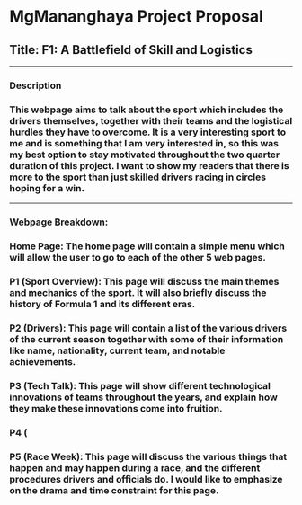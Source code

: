 # MgMananghaya Project Proposal
## Title: F1: A Battlefield of Skill and Logistics
******
### Description
### This webpage aims to talk about the sport which includes the drivers themselves, together with their teams and the logistical hurdles they have to overcome. It is a very interesting sport to me and is something that I am very interested in, so this was my best option to stay motivated throughout the two quarter duration of this project. I want to show my readers that there is more to the sport than just skilled drivers racing in circles hoping for a win.
******
### Webpage Breakdown:
### Home Page: The home page will contain a simple menu which will allow the user to go to each of the other 5 web pages.
### P1 (Sport Overview): This page will discuss the main themes and mechanics of the sport. It will also briefly discuss the history of Formula 1 and its different eras.
### P2 (Drivers): This page will contain a list of the various drivers of the current season together with some of their information like name, nationality, current team, and notable achievements.
### P3 (Tech Talk): This page will show different technological innovations of teams throughout the years, and explain how they make these innovations come into fruition.
### P4 (
### P5 (Race Week): This page will discuss the various things that happen and may happen during a race, and the different procedures drivers and officials do. I would like to emphasize on the drama and time constraint for this page.
